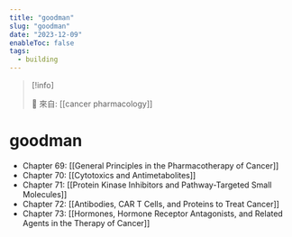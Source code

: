 ```yaml
---
title: "goodman"
slug: "goodman"
date: "2023-12-09"
enableToc: false
tags:
  - building
---
```


> [!info]
>
> 🌱 來自: [[cancer pharmacology]]

# goodman

- Chapter 69: [[General Principles in the Pharmacotherapy of Cancer]]
- Chapter 70: [[Cytotoxics and Antimetabolites]]
- Chapter 71: [[Protein Kinase Inhibitors and Pathway-Targeted Small Molecules]]
- Chapter 72: [[Antibodies, CAR T Cells, and Proteins to Treat Cancer]]
- Chapter 73: [[Hormones, Hormone Receptor Antagonists, and Related Agents in the Therapy of Cancer]]
